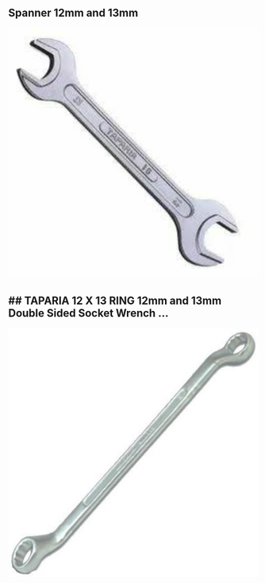 

## Spanner 12mm and 13mm


<!--[profile](./w.jpeg)-->
<img src="r2.jpeg" width="600"/>

## ## TAPARIA 12 X 13 RING 12mm and 13mm Double Sided Socket Wrench ...

<!--[profile](./w.jpg)-->
<img src="r1.jpeg" width="600"/>
